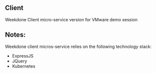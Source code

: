 ## Client
Weekdone Client micro-service version for VMware demo session

## Notes:
Weekdone client micros-service relies on the following technology stack:
 - ExpressJS
 - JQuery
 - Kubernetes
